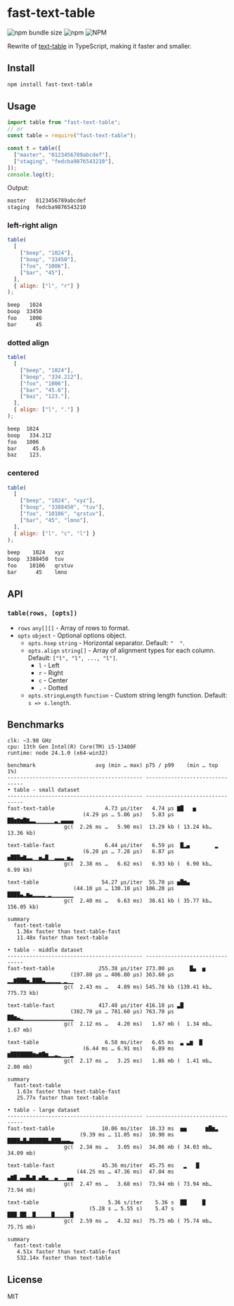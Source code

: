 # fast-text-table

![npm bundle size](https://img.shields.io/bundlephobia/min/fast-text-table) ![npm](https://img.shields.io/npm/v/fast-text-table) ![NPM](https://img.shields.io/npm/l/fast-text-table)  

Rewrite of [text-table](https://www.npmjs.com/package/text-table) in TypeScript, making it faster and smaller.

## Install

```sh
npm install fast-text-table
```

## Usage

```js
import table from "fast-text-table";
// or
const table = require("fast-text-table");

const t = table([
  ["master", "0123456789abcdef"],
  ["staging", "fedcba9876543210"],
]);
console.log(t);
```

Output:

```txt
master   0123456789abcdef
staging  fedcba9876543210
```

### left-right align

```js
table(
  [
    ["beep", "1024"],
    ["boop", "33450"],
    ["foo", "1006"],
    ["bar", "45"],
  ],
  { align: ["l", "r"] }
);
```

```txt
beep   1024
boop  33450
foo    1006
bar      45
```

### dotted align

```js
table(
  [
    ["beep", "1024"],
    ["boop", "334.212"],
    ["foo", "1006"],
    ["bar", "45.6"],
    ["baz", "123."],
  ],
  { align: ["l", "."] }
);
```

```txt
beep  1024
boop   334.212
foo   1006
bar     45.6
baz    123.
```

### centered

```js
table(
  [
    ["beep", "1024", "xyz"],
    ["boop", "3388450", "tuv"],
    ["foo", "10106", "qrstuv"],
    ["bar", "45", "lmno"],
  ],
  { align: ["l", "c", "l"] }
);
```

```txt
beep    1024   xyz
boop  3388450  tuv
foo    10106   qrstuv
bar      45    lmno
```

## API

### `table(rows, [opts])`

- `rows` `any[][]` - Array of rows to format.
- `opts` `object` - Optional options object.
  - `opts.hsep` `string` - Horizontal separator. Default: `"  "`.
  - `opts.align` `string[]` - Array of alignment types for each column. Default: `["l", "l", ..., "l"]`.
    - `l` - Left
    - `r` - Right
    - `c` - Center
    - `.` - Dotted
  - `opts.stringLength` `function` - Custom string length function. Default: `s => s.length`.

## Benchmarks

```
clk: ~3.98 GHz
cpu: 13th Gen Intel(R) Core(TM) i5-13400F
runtime: node 24.1.0 (x64-win32)

benchmark                   avg (min … max) p75 / p99    (min … top 1%)
------------------------------------------- -------------------------------
• table - small dataset
------------------------------------------- -------------------------------
fast-text-table                4.73 µs/iter   4.74 µs ▇█   ▅
                        (4.29 µs … 5.86 µs)   5.83 µs ██▆▇▆█▇▃▃▁▁▁▁▁▁▃▁▄▄▄▄
                  gc(  2.26 ms …   5.90 ms)  13.29 kb ( 13.24 kb… 13.36 kb)

text-table-fast                6.44 µs/iter   6.59 µs  █▂▄        ▂        
                        (6.20 µs … 7.28 µs)   6.87 µs ▅███▅▇▃▃▁▁▅▃█▁▁▃▃▃▁▅▃
                  gc(  2.38 ms …   6.62 ms)   6.93 kb (  6.90 kb…  6.99 kb)

text-table                    54.27 µs/iter  55.70 µs ▅█▆▄
                     (44.10 µs … 130.10 µs) 106.20 µs ████▄▂▆▄▂▂▂▂▁▂▁▁▁▁▁▁▁
                  gc(  2.40 ms …   6.63 ms)  38.61 kb ( 35.77 kb…156.05 kb)

summary
  fast-text-table
   1.36x faster than text-table-fast
   11.48x faster than text-table

• table - middle dataset
------------------------------------------- -------------------------------
fast-text-table              255.38 µs/iter 273.00 µs     █▄  ▅
                    (197.80 µs … 406.80 µs) 363.60 µs ▂▂▇███▅▂███▄▂▂▂▂▂▁▂▁▁
                  gc(  2.43 ms …   4.89 ms) 545.78 kb (139.41 kb…775.73 kb)

text-table-fast              417.48 µs/iter 416.10 µs ▃█
                    (382.70 µs … 781.60 µs) 763.70 µs ██▆▄▂▁▁▁▁▁▁▁▁▁▁▁▁▁▁▁▁
                  gc(  2.12 ms …   4.20 ms)   1.67 mb (  1.34 mb…  1.67 mb)

text-table                     6.58 ms/iter   6.65 ms  ▃ ▃▆  █
                        (6.44 ms … 6.91 ms)   6.89 ms ▆███████▆▅▇█▆▂▂▃▂▁▁▁▂
                  gc(  2.17 ms …   3.25 ms)   1.86 mb (  1.41 mb…  2.00 mb)

summary
  fast-text-table
   1.63x faster than text-table-fast
   25.77x faster than text-table

• table - large dataset
------------------------------------------- -------------------------------
fast-text-table               10.06 ms/iter  10.33 ms  ▅▅      ▆█▆▃        
                       (9.39 ms … 11.05 ms)  10.90 ms ████▄█▄██████▄███▄▄▄▃
                  gc(  2.34 ms …   3.05 ms)  34.06 mb ( 34.03 mb… 34.09 mb)

text-table-fast               45.36 ms/iter  45.75 ms   ▂   █
                      (44.25 ms … 47.36 ms)  47.04 ms ▄▇█▁▄▄█▄▇▁▄▇▄▁▁▄▁▁▁▄▄
                  gc(  2.47 ms …   3.68 ms)  73.94 mb ( 73.94 mb… 73.94 mb)

text-table                      5.36 s/iter    5.36 s  ██     █
                          (5.28 s … 5.55 s)    5.47 s ███▁██▁▁█▁▁▁▁▁█▁▁▁▁▁█
                  gc(  2.59 ms …   4.32 ms)  75.75 mb ( 75.74 mb… 75.75 mb)

summary
  fast-text-table
   4.51x faster than text-table-fast
   532.14x faster than text-table
```

## License

MIT
